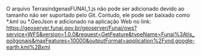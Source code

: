 O arquivo TerrasindgenasFUNAI_1.js não pode ser adicionado devido ao tamanho não ser
suportado pelo Git. Contudo, ele pode ser baixado como *.kml ou *.GeoJson e adicionado 
na aplicação Web no link: https://geoserver.funai.gov.br/geoserver/Funai/ows?service=WFS&version=1.0.0&request=GetFeature&typeName=Funai%3Atis_poligonais&maxFeatures=10000&outputFormat=application%2Fvnd.google-earth.kml%2Bxml
